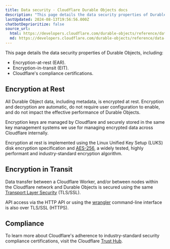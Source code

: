 ```yaml
---
title: Data security · Cloudflare Durable Objects docs
description: "This page details the data security properties of Durable Objects, including:"
lastUpdated: 2024-08-13T19:56:56.000Z
chatbotDeprioritize: false
source_url:
  html: https://developers.cloudflare.com/durable-objects/reference/data-security/
  md: https://developers.cloudflare.com/durable-objects/reference/data-security/index.md
---
```


This page details the data security properties of Durable Objects, including:

* Encryption-at-rest (EAR).
* Encryption-in-transit (EIT).
* Cloudflare's compliance certifications.

## Encryption at Rest

All Durable Object data, including metadata, is encrypted at rest. Encryption and decryption are automatic, do not require user configuration to enable, and do not impact the effective performance of Durable Objects.

Encryption keys are managed by Cloudflare and securely stored in the same key management systems we use for managing encrypted data across Cloudflare internally.

Encryption at rest is implemented using the Linux Unified Key Setup (LUKS) disk encryption specification and [AES-256](https://www.cloudflare.com/learning/ssl/what-is-encryption/), a widely tested, highly performant and industry-standard encryption algorithm.

## Encryption in Transit

Data transfer between a Cloudflare Worker, and/or between nodes within the Cloudflare network and Durable Objects is secured using the same [Transport Layer Security](https://www.cloudflare.com/learning/ssl/transport-layer-security-tls/) (TLS/SSL).

API access via the HTTP API or using the [wrangler](https://developers.cloudflare.com/workers/wrangler/install-and-update/) command-line interface is also over TLS/SSL (HTTPS).

## Compliance

To learn more about Cloudflare's adherence to industry-standard security compliance certifications, visit the Cloudflare [Trust Hub](https://www.cloudflare.com/trust-hub/compliance-resources/).
